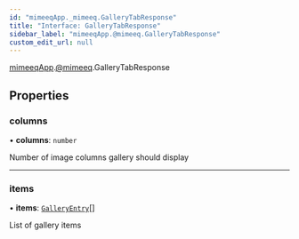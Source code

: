 ```yaml
---
id: "mimeeqApp._mimeeq.GalleryTabResponse"
title: "Interface: GalleryTabResponse"
sidebar_label: "mimeeqApp.@mimeeq.GalleryTabResponse"
custom_edit_url: null
---
```


[mimeeqApp](../modules/mimeeqApp.md).[@mimeeq](../namespaces/mimeeqApp._mimeeq.md).GalleryTabResponse

## Properties

### columns

• **columns**: `number`

Number of image columns gallery should display

___

### items

• **items**: [`GalleryEntry`](mimeeqApp._mimeeq.GalleryEntry.md)[]

List of gallery items
